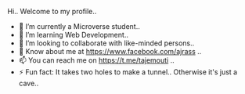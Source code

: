 Hi.. Welcome to my profile..

- 🔭 I’m currently a Microverse student..
- 🌱 I’m learning Web Development..
- 👯 I’m looking to collaborate with like-minded persons..
- 💬 Know about me at https://www.facebook.com/ajrass ..
- 📫 You can reach me on https://t.me/tajemouti ..
- ⚡ Fun fact: It takes two holes to make a tunnel.. Otherwise it's just a cave..
